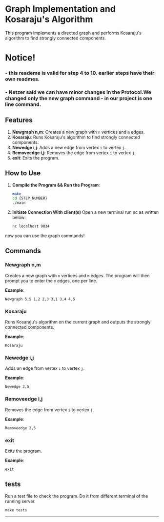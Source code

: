 # Graph Implementation and Kosaraju's Algorithm

This program implements a directed graph and performs Kosaraju's algorithm to find strongly connected components.

# Notice!

   ### - this reademe is valid for step 4 to 10. earlier steps have their own readmes.
   
   ### - Netzer said we can have minor changes in the Protocol.We changed only the new graph command - in our project is one line command.

## Features

1. **Newgraph n,m**: Creates a new graph with `n` vertices and `m` edges.
2. **Kosaraju**: Runs Kosaraju's algorithm to find strongly connected components.
3. **Newedge i,j**: Adds a new edge from vertex `i` to vertex `j`.
4. **Removeedge i,j**: Removes the edge from vertex `i` to vertex `j`.
5. **exit**: Exits the program.

## How to Use

1. **Compile the Program && Run the Program**:
   ```sh
   make
   cd {STEP_NUMBER}
   ./main
   ```

2. **Initiate Connection With client(s)**
Open a new terminal
run nc as written below:
   ```sh
   nc localhost 9034
   ```
now you can use the graph commands!

## Commands

### Newgraph n,m

Creates a new graph with `n` vertices and `m` edges. The program will then prompt you to enter the `m` edges, one per line.

**Example**:
```
Newgraph 5,5 1,2 2,3 3,1 3,4 4,5
```

### Kosaraju

Runs Kosaraju's algorithm on the current graph and outputs the strongly connected components.

**Example**:
```
Kosaraju
```

### Newedge i,j

Adds an edge from vertex `i` to vertex `j`.

**Example**:
```
Newedge 2,5
```

### Removeedge i,j

Removes the edge from vertex `i` to vertex `j`.

**Example**:
```
Removeedge 2,5
```

### exit

Exits the program.

**Example**:
```
exit
```

## tests

Run a test file to check the program.
Do it from different terminal of the running server.

```
make tests
```

---